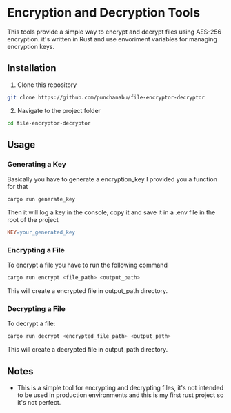 # Encryption and Decryption Tools
This tools provide a simple way to encrypt and decrypt files using AES-256 encryption. it's written in Rust and use envoriment variables for managing encryption keys.

## Installation

1. Clone this repository
```bash
git clone https://github.com/punchanabu/file-encryptor-decryptor
```
2. Navigate to the project folder
```bash
cd file-encryptor-decryptor
```

## Usage
### Generating a Key
Basically you have to generate a encryption_key I provided you a function for that
```bash
cargo run generate_key
```
Then it will log a key in the console, copy it and save it in a .env file in the root of the project
```makefile
KEY=your_generated_key
```
### Encrypting a File
To encrypt a file you have to run the following command
```bash
cargo run encrypt <file_path> <output_path>
```
This will create a encrypted file in output_path directory.

### Decrypting a File
To decrypt a file:
```bash
cargo run decrypt <encrypted_file_path> <output_path>
```
This will create a decrypted file in output_path directory.

## Notes 
- This is a simple tool for encrypting and decrypting files, it's not intended to be used in production environments and this is my first rust project so it's not perfect.
